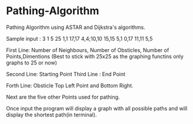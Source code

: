 # Pathing-Algorithm
Pathing Algorithm using ASTAR and Dijkstra's algorithms.

Sample input :
3 1 5 25
1,1
17,17
4,4;10,10
15,15
5,1
0,17
11,11
5,5


First Line: Number of Neighbours, Number of Obsticles, Number of Points,Dimentions (Best to stick with 25x25 as the graphing functins only graphs to 25 or now)

Second Line: Starting Point
Third Line : End Point 

Forth Line: Obsticle Top Left Point and Bottom Right.

Next are the five other Points used for pathing.

Once input the program will display a graph with all possible paths and will display the shortest path(in terminal).
